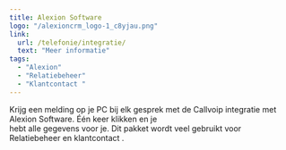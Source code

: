 ```yaml
---
title: Alexion Software
logo: "/alexioncrm_logo-1_c8yjau.png"
link:
  url: /telefonie/integratie/
  text: "Meer informatie"
tags:
  - "Alexion"
  - "Relatiebeheer"
  - "Klantcontact "
---
```

Krijg een melding op je PC bij elk gesprek met de Callvoip integratie met Alexion Software. Één keer klikken en je<br>
hebt alle gegevens voor je. Dit pakket wordt veel gebruikt voor Relatiebeheer en klantcontact .

